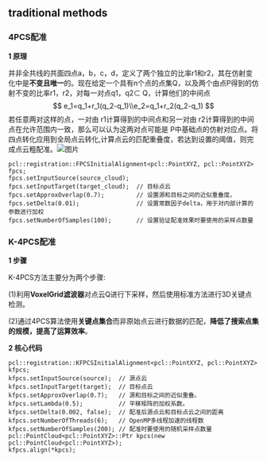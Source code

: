 ## traditional methods

### 4PCS配准

**1 原理**

并非全共线的共面四点a，b，c，d，定义了两个独立的比率r1和r2，其在仿射变化中是**不变且唯一**的。现在给定一个具有n个点的点集Q，以及两个由点P得到的仿射不变的比率r1，r2，对每一对点q1，q2⊂ Q，计算他们的中间点
$$
e_1=q_1+r_1(q_2-q_1)\\e_2=q_1+r_2(q_2-q_1)
$$
若任意两对这样的点，一对由 r1计算得到的中间点和另一对由 r2计算得到的中间点在允许范围内一致，那么可以认为这两对点可能是 P中基础点的仿射对应点。将四点转化应用到全局点云转化,计算点云的匹配重叠度，若达到设置的阈值，则完成点云粗配准。![图片](https://admin-hwj.oss-cn-beijing.aliyuncs.com/img/202411210819736.webp)

```
pcl::registration::FPCSInitialAlignment<pcl::PointXYZ, pcl::PointXYZ> fpcs;
fpcs.setInputSource(source_cloud);  
fpcs.setInputTarget(target_cloud);  // 目标点云
fpcs.setApproxOverlap(0.7);         // 设置源和目标之间的近似重叠度。
fpcs.setDelta(0.01);                // 设置常数因子delta，用于对内部计算的参数进行加权
fpcs.setNumberOfSamples(100);       // 设置验证配准效果时要使用的采样点数量
```

### K-4PCS配准

**1 步骤**

K-4PCS方法主要分为两个步骤: 

(1)利用**VoxelGrid滤波器**对点云Q进行下采样，然后使用标准方法进行3D关键点检测。

(2)通过4PCS算法使用**关键点集合**而非原始点云进行数据的匹配，**降低了搜索点集的规模，提高了运算效率**。

**2 核心代码**

```
pcl::registration::KFPCSInitialAlignment<pcl::PointXYZ, pcl::PointXYZ> kfpcs;
kfpcs.setInputSource(source);  // 源点云
kfpcs.setInputTarget(target);  // 目标点云
kfpcs.setApproxOverlap(0.7);   // 源和目标之间的近似重叠。
kfpcs.setLambda(0.5);          // 平移矩阵的加权系数。
kfpcs.setDelta(0.002, false);  // 配准后源点云和目标点云之间的距离
kfpcs.setNumberOfThreads(6);   // OpenMP多线程加速的线程数
kfpcs.setNumberOfSamples(200); // 配准时要使用的随机采样点数量
pcl::PointCloud<pcl::PointXYZ>::Ptr kpcs(new pcl::PointCloud<pcl::PointXYZ>);
kfpcs.align(*kpcs);
```
